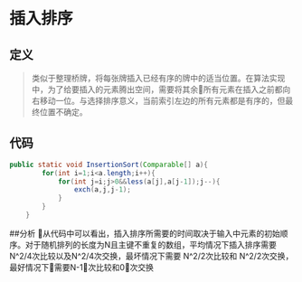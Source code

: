 # 插入排序
## 定义
>类似于整理桥牌，将每张牌插入已经有序的牌中的适当位置。在算法实现中，为了给要插入的元素腾出空间，需要将其余所有元素在插入之前都向右移动一位。与选择排序意义，当前索引左边的所有元素都是有序的，但最终位置不确定。
## 代码
```java
public static void InsertionSort(Comparable[] a){
        for(int i=1;i<a.length;i++){
            for(int j=i;j>0&&less(a[j],a[j-1]);j--){
                exch(a,j,j-1);
            }
        }
    }
```
##分析
从代码中可以看出，插入排序所需要的时间取决于输入中元素的初始顺序。对于随机排列的长度为N且主键不重复的数组，平均情况下插入排序需要  N^2/4次比较以及N^2/4次交换，最坏情况下需要  N^2/2次比较和 N^2/2次交换，最好情况下需要N-1次比较和0次交换
